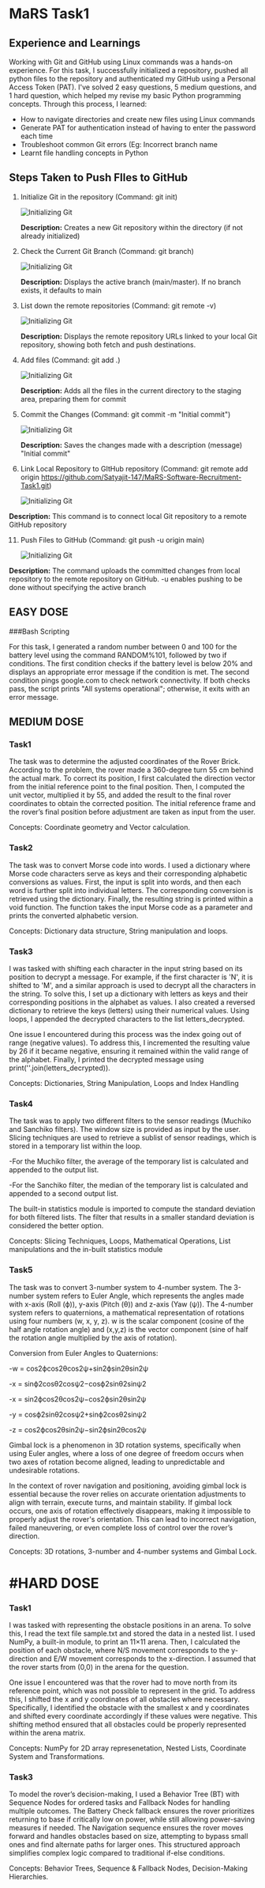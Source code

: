 # MaRS Task1

## Experience and Learnings

Working with Git and GitHub using Linux commands was a hands-on experience. For this task, I successfully initialized a repository, pushed all python files to the repository and authenticated my GitHub using a Personal Access Token (PAT). I've solved 2 easy questions, 5 medium questions, and 1 hard question, which helped my revise my basic Python programming concepts.
Through this process, I learned:
- How to navigate directories and create new files using Linux commands
- Generate PAT for authentication instead of having to enter the password each time
- Troubleshoot common Git errors (Eg: Incorrect branch name
- Learnt file handling concepts in Python

## Steps Taken to Push FIles to GitHub
1. Initialize Git in the repository (Command: git init)

   ![Initializing Git](init.png)
   

   **Description:** Creates a new Git repository within the directory (if not already initialized)
   

3. Check the Current Git Branch (Command: git branch)

   ![Initializing Git](branch.png)
   
   **Description:** Displays the active branch (main/master). If no branch exists, it defaults to main


5. List down the remote repositories (Command: git remote -v)

   ![Initializing Git](remote-v.png)
   
   **Description:** Displays the remote repository URLs linked to your local Git repository, showing both fetch and push destinations.


7. Add files (Command: git add .)

   ![Initializing Git](add.png)
   
   **Description:** Adds all the files in the current directory to the staging area, preparing them for commit
   

9. Commit the Changes (Command: git commit -m "Initial commit")

    ![Initializing Git](commit.png)
   
   **Description:** Saves the changes made with a description (message) "Initial commit"
   

10. Link Local Repository to GItHub repository (Command: git remote add origin https://github.com/Satyajit-147/MaRS-Software-Recruitment-Task1.git)

    ![Initializing Git](remote_add_origin.png)
   
   **Description:** This command is to connect local Git repository to a remote GitHub repository


11. Push Files to GitHub (Command: git push -u origin main)

    ![Initializing Git](push.png)
   
   **Description:** The command uploads the committed changes from local repository to the remote repository on GitHub. -u enables pushing to be done without specifying the active branch


## EASY DOSE

###Bash Scripting

For this task, I generated a random number between 0 and 100 for the battery level using the command RANDOM%101, followed by two if conditions. The first condition checks if the battery level is below 20% and displays an appropriate error message if the condition is met. The second condition pings google.com to check network connectivity. If both checks pass, the script prints "All systems operational"; otherwise, it exits with an error message.


## MEDIUM DOSE

### Task1

The task was to determine the adjusted coordinates of the Rover Brick. According to the problem, the rover made a 360-degree turn 55 cm behind the actual mark. To correct its position, I first calculated the direction vector from the initial reference point to the final position. Then, I computed the unit vector, multiplied it by 55, and added the result to the final rover coordinates to obtain the corrected position. The initial reference frame and the rover’s final position before adjustment are taken as input from the user.

Concepts: Coordinate geometry and Vector calculation.

### Task2

The task was to convert Morse code into words. I used a dictionary where Morse code characters serve as keys and their corresponding alphabetic conversions as values. First, the input is split into words, and then each word is further split into individual letters. The corresponding conversion is retrieved using the dictionary. Finally, the resulting string is printed within a void function. The function takes the input Morse code as a parameter and prints the converted alphabetic version.

Concepts: Dictionary data structure, String manipulation and loops.

### Task3

I was tasked with shifting each character in the input string based on its position to decrypt a message. For example, if the first character is 'N', it is shifted to 'M', and a similar approach is used to decrypt all the characters in the string. To solve this, I set up a dictionary with letters as keys and their corresponding positions in the alphabet as values. I also created a reversed dictionary to retrieve the keys (letters) using their numerical values. Using loops, I appended the decrypted characters to the list letters_decrypted.

One issue I encountered during this process was the index going out of range (negative values). To address this, I incremented the resulting value by 26 if it became negative, ensuring it remained within the valid range of the alphabet. Finally, I printed the decrypted message using print(''.join(letters_decrypted)).

Concepts: Dictionaries, String Manipulation, Loops and Index Handling

### Task4

The task was to apply two different filters to the sensor readings (Muchiko and Sanchiko filters). The window size is provided as input by the user. Slicing techniques are used to retrieve a sublist of sensor readings, which is stored in a temporary list within the loop.

-For the Muchiko filter, the average of the temporary list is calculated and appended to the output list.

-For the Sanchiko filter, the median of the temporary list is calculated and appended to a second output list.

The built-in statistics module is imported to compute the standard deviation for both filtered lists. The filter that results in a smaller standard deviation is considered the better option.

Concepts: Slicing Techniques, Loops, Mathematical Operations, List manipulations and the in-built statistics module

### Task5

The task was to convert 3-number system to 4-number system. The 3-number system refers to Euler Angle, which represents the angles made with x-axis (Roll (ϕ)), y-axis (Pitch (θ)) and z-axis (Yaw (ψ)). The 4-number system refers to quaternions, a mathematical representation of rotations using four numbers (w, x, y, z). w is the scalar component (cosine of the half angle rotation angle) and (x,y,z) is the vector component (sine of half the rotation angle multiplied by the axis of rotation).

Conversion from Euler Angles to Quaternions:

-w = cos2ϕ​cos2θ​cos2ψ​+sin2ϕ​sin2θ​sin2ψ​

-x = sin⁡ϕ2cos⁡θ2cos⁡ψ2−cos⁡ϕ2sin⁡θ2sin⁡ψ2

-x = sin2ϕ​cos2θ​cos2ψ​−cos2ϕ​sin2θ​sin2ψ​

-y = cos⁡ϕ2sin⁡θ2cos⁡ψ2+sin⁡ϕ2cos⁡θ2sin⁡ψ2

-z = cos2ϕ​cos2θ​sin2ψ​−sin2ϕ​sin2θ​cos2ψ​

Gimbal lock is a phenomenon in 3D rotation systems, specifically when using Euler angles, where a loss of one degree of freedom occurs when two axes of rotation become aligned, leading to unpredictable and undesirable rotations.

In the context of rover navigation and positioning, avoiding gimbal lock is essential because the rover relies on accurate orientation adjustments to align with terrain, execute turns, and maintain stability. If gimbal lock occurs, one axis of rotation effectively disappears, making it impossible to properly adjust the rover's orientation. This can lead to incorrect navigation, failed maneuvering, or even complete loss of control over the rover’s direction.

Concepts: 3D rotations, 3-number and 4-number systems and Gimbal Lock.


# #HARD DOSE

### Task1

I was tasked with representing the obstacle positions in an arena. To solve this, I read the text file sample.txt and stored the data in a nested list. I used NumPy, a built-in module, to print an 11×11 arena. Then, I calculated the position of each obstacle, where N/S movement corresponds to the y-direction and E/W movement corresponds to the x-direction. I assumed that the rover starts from (0,0) in the arena for the question.

One issue I encountered was that the rover had to move north from its reference point, which was not possible to represent in the grid. To address this, I shifted the x and y coordinates of all obstacles where necessary. Specifically, I identified the obstacle with the smallest x and y coordinates and shifted every coordinate accordingly if these values were negative. This shifting method ensured that all obstacles could be properly represented within the arena matrix.

Concepts: NumPy for 2D array represenetation, Nested Lists, Coordinate System and Transformations.

### Task3

To model the rover’s decision-making, I used a Behavior Tree (BT) with Sequence Nodes for ordered tasks and Fallback Nodes for handling multiple outcomes. The Battery Check fallback ensures the rover prioritizes returning to base if critically low on power, while still allowing power-saving measures if needed. The Navigation sequence ensures the rover moves forward and handles obstacles based on size, attempting to bypass small ones and find alternate paths for larger ones. This structured approach simplifies complex logic compared to traditional if-else conditions.

Concepts: Behavior Trees, Sequence & Fallback Nodes, Decision-Making Hierarchies.


